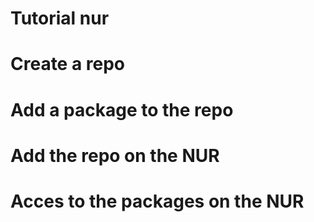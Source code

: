 # Tutorial nur

# Create a repo 
# Add a package to the repo
# Add the repo on the NUR
# Acces to the packages on the NUR